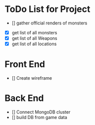 # ToDo List for Project

* [] gather official renders of monsters
* [x] get list of all monsters
* [x] get list of all Weapons
* [x] get list of all locations

# Front End
* [] Create wireframe

# Back End
* [] Connect MongoDB cluster
* [] build DB from game data